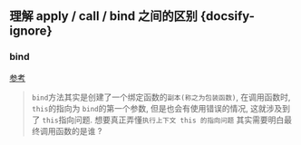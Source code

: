 ## 理解 apply / call / bind 之间的区别 {docsify-ignore}

### bind

[参考](https://developer.mozilla.org/zh-CN/docs/Web/JavaScript/Reference/Global_Objects/Function/bind)

> `bind`方法其实是创建了一个绑定函数的`副本(称之为包装函数)`, 在调用函数时, `this`的指向为 `bind`的第一个参数, 但是也会有使用错误的情况, 这就涉及到了 `this`指向问题. 想要真正弄懂`执行上下文 this 的指向问题` 其实需要明白最终调用函数的是谁 ?

